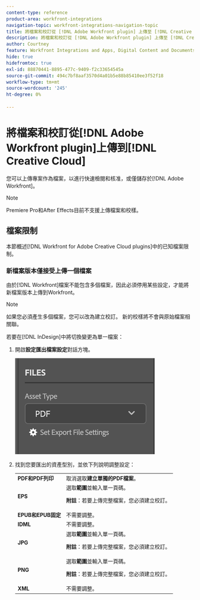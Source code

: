```yaml
---
content-type: reference
product-area: workfront-integrations
navigation-topic: workfront-integrations-navigation-topic
title: 將檔案和校訂從 [!DNL Adobe Workfront plugin] 上傳至 [!DNL Creative Cloud]
description: 將檔案和校訂從 [!DNL Adobe Workfront plugin] 上傳至 [!DNL Creative Cloud]
author: Courtney
feature: Workfront Integrations and Apps, Digital Content and Documents
hide: true
hidefromtoc: true
exl-id: 88870441-8895-477c-9409-f2c33654545a
source-git-commit: 494c7bf8aaf3570d4a01b5e88b85410ee3f52f18
workflow-type: tm+mt
source-wordcount: '245'
ht-degree: 0%

---
```


# 將檔案和校訂從[!DNL Adobe Workfront plugin]上傳到[!DNL Creative Cloud]

您可以上傳專案作為檔案，以進行快速檢閱和核准，或僅儲存於[!DNL Adobe Workfront]。

>[!NOTE]
>
>Premiere Pro和After Effects目前不支援上傳檔案和校樣。


## 檔案限制

本節概述[!DNL Workfront for Adobe Creative Cloud plugins]中的已知檔案限制。

### 新檔案版本僅接受上傳一個檔案

由於[!DNL Workfront]檔案不能包含多個檔案，因此必須停用某些設定，才能將新檔案版本上傳到Workfront。

>[!NOTE]
>
>如果您必須產生多個檔案，您可以改為建立校訂。 新的校樣將不會與原始檔案相關聯。



若要在[!DNL InDesign]中將切換變更為單一檔案：

1. 開啟&#x200B;**設定匯出檔案設定**&#x200B;對話方塊。

   ![檔案匯出設定](assets/file-export-settings.png)

1. 找到您要匯出的資產型別，並依下列說明調整設定：

   <table>
    <tr>
    <td><strong>PDF和PDF列印</strong>
    </td>
    <td>取消選取<strong>建立單獨的PDF檔案</strong>。
    </td>
    </tr>
    <tr>
    <td><strong>EPS</strong>
    </td>
    <td>選取<strong>範圍</strong>並輸入單一頁碼。 
    <p>
    <strong>附註</strong>：若要上傳完整檔案，您必須建立校訂。 
    </td>
    </tr>
    <tr>
    <td><strong>EPUB和EPUB固定</strong>
    </td>
    <td>不需要調整。
    </td>
    </tr>
    <tr>
    <td><strong>IDML</strong>
    </td>
    <td>不需要調整。
    </td>
    </tr>
    <tr>
    <td><strong>JPG</strong>
    </td>
    <td>選取<strong>範圍</strong>並輸入單一頁碼。 
    <p>
    <strong>附註</strong>：若要上傳完整檔案，您必須建立校訂。 
    </td>
    </tr>
    <tr>
    <td><strong>PNG</strong>
    </td>
    <td>選取<strong>範圍</strong>並輸入單一頁碼。 
    <p>
    <strong>附註</strong>：若要上傳完整檔案，您必須建立校訂。 
    </td>
    </tr>
    <tr>
    <td><strong>XML</strong>
    </td>
    <td>不需要調整。 
    </td>
    </tr>
    </table>

